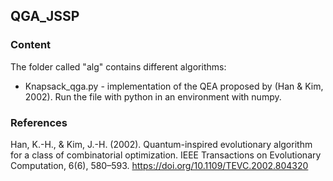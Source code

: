 ## QGA_JSSP

### Content

The folder called "alg" contains different algorithms:
* Knapsack_qga.py - implementation of the QEA proposed by (Han & Kim, 2002). Run the file with python in an environment with numpy.


### References
Han, K.-H., & Kim, J.-H. (2002). Quantum-inspired evolutionary algorithm for a class of combinatorial optimization. IEEE Transactions on Evolutionary Computation, 6(6), 580–593. https://doi.org/10.1109/TEVC.2002.804320

